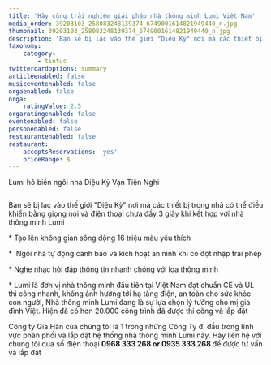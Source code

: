 ```yaml
---
title: 'Hãy cùng trải nghiệm giải pháp nhà thông minh Lumi Việt Nam'
media_order: 39203103_258083248139374_6749001614821949440_n.jpg
thumbnail: 39203103_258083248139374_6749001614821949440_n.jpg
description: 'Bạn sẽ bị lạc vào thế giới "Diệu Kỳ" nơi mà các thiết bị trong nhà có thể điều khiển bằng giọng nói và điện thoại chưa đầy 3 giây khi kết hợp với nhà thông minh Lumi'
taxonomy:
    category:
        - tintuc
twittercardoptions: summary
articleenabled: false
musiceventenabled: false
orgaenabled: false
orga:
    ratingValue: 2.5
orgaratingenabled: false
eventenabled: false
personenabled: false
restaurantenabled: false
restaurant:
    acceptsReservations: 'yes'
    priceRange: $
---
```


<p><span class="highlightNode">Lumi h&ocirc; biến ng&ocirc;i nh&agrave; Diệu Kỳ Vạn Tiện Nghi</span></p>
<p><img src="/giahan/tin-tuc/hay-cung-trai-nghiem-giai-phap-nha-thong-minh-lumi-viet-nam/39203103_258083248139374_6749001614821949440_n.jpg" alt="" /></p>
<p><span class="highlightNode">Bạn sẽ bị lạc v&agrave;o thế giới "Diệu Kỳ" nơi m&agrave; c&aacute;c thiết bị trong nh&agrave; c&oacute; thể điều khiển bằng giọng n&oacute;i v&agrave; điện thoại chưa đầy 3 gi&acirc;y khi kết hợp với nh&agrave; th&ocirc;ng minh Lumi</span></p>
<p><span class="highlightNode">* Tạo l&ecirc;n kh&ocirc;ng gian sống dộng 16 triệu m&agrave;u y&ecirc;u th&iacute;ch</span></p>
<p><span class="highlightNode">*&nbsp; Ng&ocirc;i nh&agrave; tự động cảnh b&aacute;o v&agrave; k&iacute;ch hoạt an ninh khi c&oacute; đột nhập tr&aacute;i ph&eacute;p</span></p>
<p><span class="highlightNode">* Nghe nhạc hỏi đ&aacute;p th&ocirc;ng tin nhanh ch&oacute;ng với loa th&ocirc;ng minh</span></p>
<p>* Lumi l&agrave; đơn vị nh&agrave; th&ocirc;ng minh đầu ti&ecirc;n tại Việt Nam đạt chuẩn CE v&agrave; UL thi c&ocirc;ng nhanh, kh&ocirc;ng ảnh hưởng tới hạ tầng điện, an to&agrave;n cho sức khỏe con người, Nh&agrave; th&ocirc;ng minh Lumi đang l&agrave; sự lựa chọn l&yacute; tưởng cho mị gia đ&igrave;nh Việt. Hiện đ&atilde; c&oacute; hơn 20.000 c&ocirc;ng tr&igrave;nh đ&atilde; được thi c&ocirc;ng v&agrave; lắp đặt</p>
<p>C&ocirc;ng ty Gia H&acirc;n của ch&uacute;ng t&ocirc;i l&agrave; 1 trong những C&ocirc;ng Ty đi đầu trong lĩnh vực ph&acirc;n phối v&agrave; lắp đặt hệ thống nh&agrave; th&ocirc;ng minh Lumi n&agrave;y. H&atilde;y li&ecirc;n hệ với ch&uacute;ng t&ocirc;i qua số điện thoại&nbsp;<strong>0968 333 268 or 0935 333 268&nbsp;</strong>để được tư vấn v&agrave; lắp đặt</p>